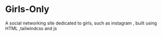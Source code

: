 # Girls-Only


A social networking site dedicated to girls, such as instagram , built using HTML ,tailwindcss and js 
